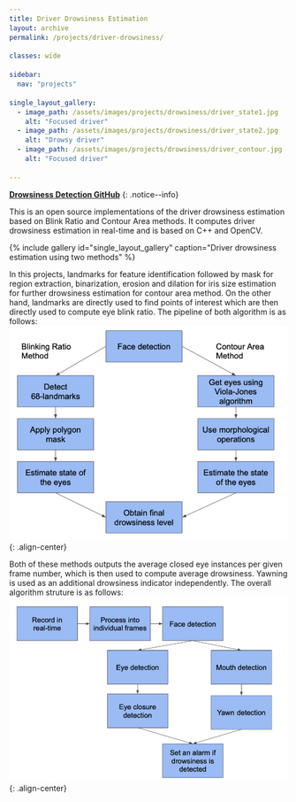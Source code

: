 ```yaml
---
title: Driver Drowsiness Estimation
layout: archive
permalink: /projects/driver-drowsiness/

classes: wide

sidebar:
  nav: "projects"

single_layout_gallery:
  - image_path: /assets/images/projects/drowsiness/driver_state1.jpg
    alt: "Focused driver"
  - image_path: /assets/images/projects/drowsiness/driver_state2.jpg
    alt: "Drowsy driver"
  - image_path: /assets/images/projects/drowsiness/driver_contour.jpg
    alt: "Focused driver"

---
```


<i class="fab fa-fw fa-github"></i> [**Drowsiness Detection GitHub**](https://github.com/kurshakuz/drowsiness_detection)
{: .notice--info}

This is an open source implementations of the driver drowsiness estimation based on Blink Ratio and Contour Area methods. It computes driver drowsiness estimation in real-time and is based on C++ and OpenCV.

{% include gallery id="single_layout_gallery" caption="Driver drowsiness estimation using two methods" %}

In this projects, landmarks for feature identification followed by mask for region extraction, binarization, erosion and dilation for iris size estimation for further drowsiness estimation for contour area method. On the other hand, landmarks are directly used to find points of interest which are then directly used to compute eye blink ratio. The pipeline of both algorithm is as follows:
![](/assets/images/projects/drowsiness/two_methods.png){: .align-center}

Both of these methods outputs the average closed eye instances per given frame number, which is then used to compute average drowsiness. Yawning is used as an additional drowsiness indicator independently. The overall algorithm struture is as follows:
![](/assets/images/projects/drowsiness/Algorithm.png){: .align-center}

